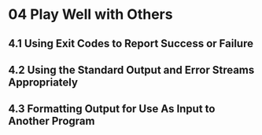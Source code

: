 # 04 Play Well with Others

## 4.1 Using Exit Codes to Report Success or Failure


## 4.2 Using the Standard Output and Error Streams Appropriately


## 4.3 Formatting Output for Use As Input to Another Program